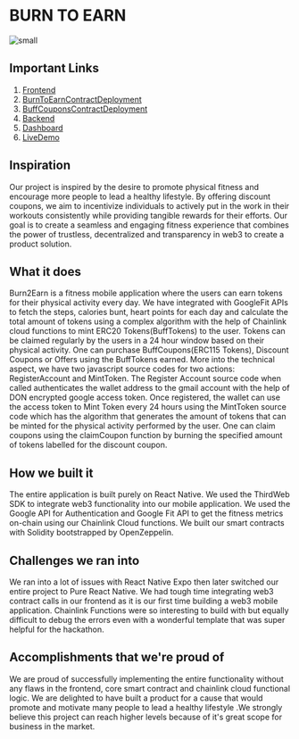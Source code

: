 # BURN TO EARN

![small](https://github.com/RomarioKavin1/burntoearn_nativeFE/assets/79229998/6110a0b2-77f4-47bd-9801-1d408eba8881)

## Important Links

1. [Frontend](https://github.com/RomarioKavin1/burntoearn_nativeFE)
2. [BurnToEarnContractDeployment](https://mumbai.polygonscan.com/address/0x995A39d59484676643c631a785726534ce3CE659)
3. [BuffCouponsContractDeployment](https://mumbai.polygonscan.com/address/0xceB4984e186244885822202b22AC155E3043F925)
4. [Backend](https://github.com/gabrielantonyxaviour/chainlink-spring-contracts)
5. [Dashboard](https://devpost.com/software/burn2earn)
6. [LiveDemo](https://www.youtube.com/)

## Inspiration

Our project is inspired by the desire to promote physical fitness and encourage more people to lead a healthy lifestyle. By offering discount coupons, we aim to incentivize individuals to actively put in the work in their workouts consistently while providing tangible rewards for their efforts. Our goal is to create a seamless and engaging fitness experience that combines the power of trustless, decentralized and transparency in web3 to create a product solution.

## What it does

Burn2Earn is a fitness mobile application where the users can earn tokens for their physical activity every day. We have integrated with GoogleFit APIs to fetch the steps, calories bunt, heart points for each day and calculate the total amount of tokens using a complex algorithm with the help of Chainlink cloud functions to mint ERC20 Tokens(BuffTokens) to the user. Tokens can be claimed regularly by the users in a 24 hour window based on their physical activity. One can purchase BuffCoupons(ERC115 Tokens), Discount Coupons or Offers using the BuffTokens earned. More into the technical aspect, we have two javascript source codes for two actions: RegisterAccount and MintToken. The Register Account source code when called authenticates the wallet address to the gmail account with the help of DON encrypted google access token. Once registered, the wallet can use the access token to Mint Token every 24 hours using the MintToken source code which has the algorithm that generates the amount of tokens that can be minted for the physical activity performed by the user. One can claim coupons using the claimCoupon function by burning the specified amount of tokens labelled for the discount coupon.

## How we built it

The entire application is built purely on React Native. We used the ThirdWeb SDK to integrate web3 functionality into our mobile application. We used the Google API for Authentication and Google Fit API to get the fitness metrics on-chain using our Chainlink Cloud functions. We built our smart contracts with Solidity bootstrapped by OpenZeppelin.

## Challenges we ran into

We ran into a lot of issues with React Native Expo then later switched our entire project to Pure React Native. We had tough time integrating web3 contract calls in our frontend as it is our first time building a web3 mobile application. Chainlink Functions were so interesting to build with but equally difficult to debug the errors even with a wonderful template that was super helpful for the hackathon.

## Accomplishments that we're proud of

We are proud of successfully implementing the entire functionality without any flaws in the frontend, core smart contract and chainlink cloud functional logic. We are delighted to have built a product for a cause that would promote and motivate many people to lead a healthy lifestyle .We strongly believe this project can reach higher levels because of it's great scope for business in the market.
